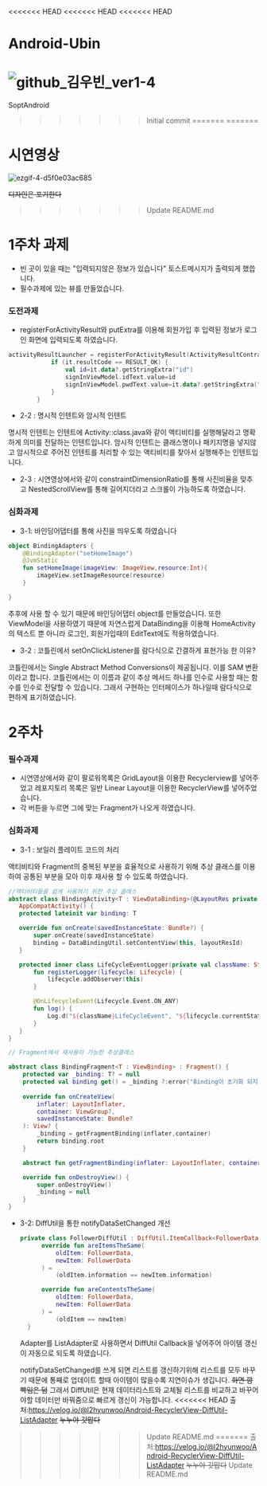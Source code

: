 <<<<<<< HEAD
<<<<<<< HEAD
<<<<<<< HEAD
# Android-Ubin

![github_김우빈_ver1-4](https://user-images.githubusercontent.com/70698151/135753275-340450e7-f3fc-4bfe-aedc-4fed88988a87.png)
=======
SoptAndroid
>>>>>>> Initial commit
=======
=======
# 시연영상
![ezgif-4-d5f0e03ac685](https://user-images.githubusercontent.com/54489627/138398283-030c617e-5322-42a3-825c-df5e757317df.gif)

~~디자인은 포기한다~~

>>>>>>> Update README.md
# 1주차 과제
* 빈 곳이 있을 때는 "입력되지않은 정보가 있습니다" 토스트메시지가 출력되게 했씁니다.
* 필수과제에 있는 뷰를 만들었습니다.
### 도전과제
* registerForActivityResult와 putExtra를 이용해 회원가입 후 입력된 정보가 로그인 화면에 입력되도록 하였습니다.


``` kotlin
activityResultLauncher = registerForActivityResult(ActivityResultContracts.StartActivityForResult()) {
            if (it.resultCode == RESULT_OK) {
                val id=it.data?.getStringExtra("id")
                signInViewModel.idText.value=id
                signInViewModel.pwdText.value=it.data?.getStringExtra("pwd")
            }
        }
```
* 2-2 : 명시적 인텐트와 암시적 인텐트

명시적 인텐트는 인텐트에 Activity::class.java와 같이 액티비티를 실행해달라고 명확하게 의미를 전달하는 인텐트입니다.
암시적 인텐트는 클래스명이나 패키지명을 넣지않고 암시적으로 주어진 인텐트를 처리할 수 있는 액티비티를 찾아서 실행해주는 인텐트입니다.

* 2-3 : 시연영상에서와 같이 constraintDimensionRatio를 통해 사진비율을 맞추고 NestedScrollView를 통해 길어지더라고 스크롤이 가능하도록 하였습니다.

### 심화과제
* 3-1: 바인딩어댑터를 통해 사진을 띄우도록 하였습니다
``` kotlin
object BindingAdapters {
    @BindingAdapter("setHomeImage")
    @JvmStatic
    fun setHomeImage(imageView: ImageView,resource:Int){
        imageView.setImageResource(resource)
    }

}
``` 
추후에 사용 할 수 있기 때문에 바인딩어댑터 object를 만들었습니다.
또한 ViewModel을 사용하였기 때문에 자연스럽게 DataBinding을 이용해 HomeActivity의 텍스트 뿐 아니라 로그인, 회원가입때의 EditText에도 적용하였습니다.
* 3-2 : 코틀린에서 setOnClickListener를 람다식으로 간결하게 표현가능 한 이유?

 코틀린에서는 Single Abstract Method Conversions이 제공됩니다. 이를 SAM 변환이라고 합니다. 코틀린에서는 이 이름과 같이 추상 메서드 하나를 인수로 사용할 때는 함수를 인수로 전달할 수 있습니다. 그래서 구현하는 인터페이스가 하나일때 람다식으로 편하게 표기하였습니다.
 
 # 2주차
 ### 필수과제
 - 시연영상에서와 같이 팔로워목록은 GridLayout을 이용한 Recyclerview를 넣어주었고 레포지토리 목록은 일반 Linear Layout을 이용한 RecyclerView를 넣어주었습니다.
 - 각 버튼을 누르면 그에 맞는 Fragment가 나오게 하였습니다.
 
 ### 심화과제
 - 3-1 : 보일러 플레이트 코드의 처리
 
 액티비티와 Fragment의 중복된 부분을 효율적으로 사용하기 위해 추상 클래스를 이용하여 공통된 부분을 모아 이후 재사용 할 수 있도록 하였습니다.
 
 ``` kotlin
 //액티비티들을 쉽게 사용하기 위한 추상 클래스
 abstract class BindingActivity<T : ViewDataBinding>(@LayoutRes private val layoutResId: Int) :
    AppCompatActivity() {
    protected lateinit var binding: T

    override fun onCreate(savedInstanceState: Bundle?) {
        super.onCreate(savedInstanceState)
        binding = DataBindingUtil.setContentView(this, layoutResId)
    }

    protected inner class LifeCycleEventLogger(private val className: String) : LifecycleObserver {
        fun registerLogger(lifecycle: Lifecycle) {
            lifecycle.addObserver(this)
        }

        @OnLifecycleEvent(Lifecycle.Event.ON_ANY)
        fun log() {
            Log.d("${className}LifeCycleEvent", "${lifecycle.currentState}")
        }
    }
}
```


``` kotlin
// Fragment에서 재사용이 가능한 추상클래스

abstract class BindingFragment<T : ViewBinding> : Fragment() {
    protected var _binding: T? = null
    protected val binding get() = _binding ?:error("Binding이 초기화 되지 않았습니다.")
   
    override fun onCreateView(
        inflater: LayoutInflater,
        container: ViewGroup?,
        savedInstanceState: Bundle?
    ): View? {
        _binding = getFragmentBinding(inflater,container)
        return binding.root
    }

    abstract fun getFragmentBinding(inflater: LayoutInflater, container: ViewGroup?): T

    override fun onDestroyView() {
        super.onDestroyView()
        _binding = null
    }
}
```
  
- 3-2: DiffUtil을 통한 notifyDataSetChanged 개선
 
  ``` kotlin
  private class FollowerDiffUtil : DiffUtil.ItemCallback<FollowerData>() {
        override fun areItemsTheSame(
            oldItem: FollowerData,
            newItem: FollowerData
        ) =
            (oldItem.information == newItem.information)

        override fun areContentsTheSame(
            oldItem: FollowerData,
            newItem: FollowerData
        ) =
            (oldItem == newItem)
    }
  ```
  
  Adapter를 ListAdapter로 사용하면서 DiffUtil Callback을 넣어주어 아이템 갱신이 자동으로 되도록 하였습니다.
  
  notifyDataSetChanged를 쓰게 되면 리스트를 갱신하기위해 리스트를 모두 바꾸기 때문에 통째로 업데이트 할때 아이템이 많을수록 지연이슈가 생깁니다. ~~화면 깜빡임은 덤~~
  그래서 DiffUtil은 현재 데이터리스트와 교체될 리스트를 비교하고 바꾸어야할 데이터만 바꿔줌으로 빠르게 갱신이 가능합니다.
<<<<<<< HEAD
  출처:https://velog.io/@l2hyunwoo/Android-RecyclerView-DiffUtil-ListAdapter ~~누누야 갓맙다~~
>>>>>>> Update README.md
=======
  출처:https://velog.io/@l2hyunwoo/Android-RecyclerView-DiffUtil-ListAdapter 
  ~~누누야 갓맙다~~
>>>>>>> Update README.md
